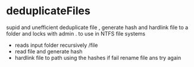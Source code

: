 # deduplicateFiles
supid and unefficient deduplicate file , generate hash and hardlink file to a folder and locks with admin .
to use in NTFS file systems


- reads input folder recursively /file
- read file and generate hash
- hardlink file to path using the hashes if fail rename file ans try again



